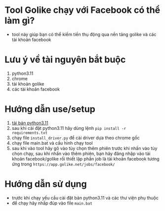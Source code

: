 # Tool Golike chạy với Facebook có thể làm gì?
- tool này giúp bạn có thể kiếm tiền thụ động qua nền tảng golike và các tài khoản facebook
# Lưu ý về tài nguyên bắt buộc
1. python3.11
2. chrome
3. tài khoản golike
4. các tài khoản facebook
# Hướng dẫn use/setup
1. [tải bản python3.11](https://www.python.org/downloads/release/python-3110/)
2. sau khi cài đặt python3.11 hãy dùng lệnh ```pip install -r requirements.txt```
3. chạy file ```install_driver.py``` để cài driver dựa theo chrome gốc
4. chạy file main.bat và cấu hình chạy tool
5. sau khi vào tool hãy gõ vào tùy chọn thêm phiên trước khi nhấn vào tùy chọn chạy, sau khi nhấn vào thêm phiên, bạn hãy đăng nhập vào tài khoản facebook/golike rồi thiết lập phần job là tài khoản facebook tương ứng trong ```https://app.golike.net/jobs/facebook/```
# Hướng dẫn sử dụng
- trước khi chạy yếu cầu cài đặt bản python3.11 và các thư viện phụ thuộc
- để chạy hãy nhấp đúp vào file `main.bat`
